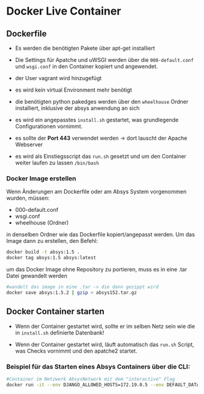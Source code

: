 # Docker Live Container

## Dockerfile

- Es werden die benötigten Pakete über apt-get installiert

- Die Settings für Apatche und uWSGI werden über die `000-default.conf` und `wsgi.conf` in den Container kopiert und angewendet.

- der User vagrant wird hinzugefügt

- es wird kein virtual Environment mehr benötigt 

- die benötigten python pakedges werden über den `wheelhouse` Ordner installiert, inklusive der absys anwendung an sich

- es wird ein angepasstes `install.sh` gestartet, was grundlegende Configurationen vornimmt.

- es sollte der **Port 443** verwendet werden -> dort lauscht der Apache Webserver

- es wird als Einstiegsscript das `run.sh` gesetzt und um den Container weiter laufen zu lassen `/bin/bash`

### Docker Image erstellen
Wenn Änderungen am Dockerfile oder am Absys System vorgenommen wurden, müssen:
- 000-default.conf
- wsgi.conf
- wheelhouse (Ordner)

in denselben Ordner wie das Dockerfile kopiert/angepasst werden. Um das Image dann zu erstellen, den Befehl:

```bash
docker build -t absys:1.5 .
docker tag absys:1.5 absys:latest
```

um das Docker Image ohne Repository zu portieren, muss es in eine .tar Datei gewandelt werden

```bash
#wandelt das image in eine .tar -> die dann gezippt wird
docker save absys:1.5.2 | gzip > absys152.tar.gz
```

## Docker Container starten

- Wenn der Container gestartet wird, sollte er im selben Netz sein wie die in `install.sh` definierte Datenbank!

- Wenn der Container gestartet wird, läuft automatisch das `run.sh` Script, was Checks vornimmt und den apatche2 startet.

### Beispiel für das Starten eines Absys Containers über die CLI:
```bash
#Container im Netzwerk AbsysNetwork mit dem "interactive" Flag
docker run -it --env DJANGO_ALLOWED_HOSTS=172.19.0.5 --env DEFAULT_DATABASE_URL=postgres://absys:absys@875128a60a85/absys --network=AbsysNetwork absys:1.5.2 
```


